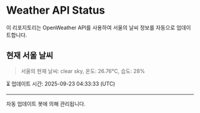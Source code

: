 
# Weather API Status

이 리포지토리는 OpenWeather API를 사용하여 서울의 날씨 정보를 자동으로 업데이트합니다.

## 현재 서울 날씨
> 서울의 현재 날씨: clear sky, 온도: 26.76°C, 습도: 28%

⏳ 업데이트 시간: 2025-09-23 04:33:33 (UTC)

---
자동 업데이트 봇에 의해 관리됩니다.
